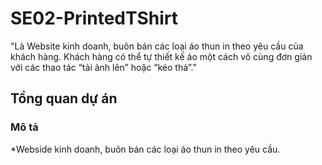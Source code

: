 # SE02-PrintedTShirt
"Là Website kinh doanh, buôn bán các loại áo thun in theo yêu cầu của khách hàng. Khách hàng có thể tự thiết kế áo một cách vô cùng đơn giản với các thao tác “tải ảnh lên” hoặc “kéo thả”."

## Tổng quan dự án
### Mô tả
*Webside kinh doanh, buôn bán các loại áo thun in theo yêu cầu.

